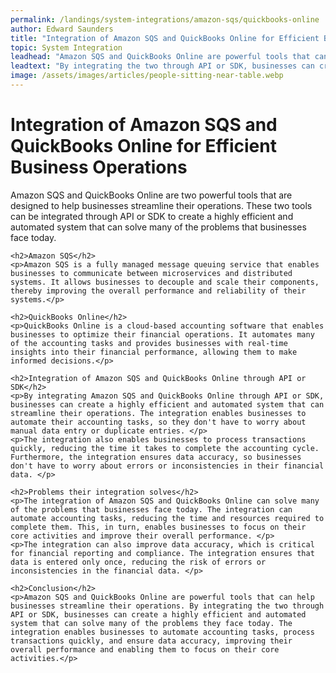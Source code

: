 ```yaml
---
permalink: /landings/system-integrations/amazon-sqs/quickbooks-online
author: Edward Saunders
title: "Integration of Amazon SQS and QuickBooks Online for Efficient Business Operations"
topic: System Integration
leadhead: "Amazon SQS and QuickBooks Online are powerful tools that can help businesses streamline their operations"
leadtext: "By integrating the two through API or SDK, businesses can create a highly efficient and automated system that can solve many of the problems they face today. The integration enables businesses to automate accounting tasks, process transactions quickly, and ensure data accuracy, improving their overall performance and enabling them to focus on their core activities."
image: /assets/images/articles/people-sitting-near-table.webp
---
```

<div class="arttext">	<h1>Integration of Amazon SQS and QuickBooks Online for Efficient Business Operations</h1>
	<p>Amazon SQS and QuickBooks Online are two powerful tools that are designed to help businesses streamline their operations. These two tools can be integrated through API or SDK to create a highly efficient and automated system that can solve many of the problems that businesses face today.</p>

	<h2>Amazon SQS</h2>
	<p>Amazon SQS is a fully managed message queuing service that enables businesses to communicate between microservices and distributed systems. It allows businesses to decouple and scale their components, thereby improving the overall performance and reliability of their systems.</p>

	<h2>QuickBooks Online</h2>
	<p>QuickBooks Online is a cloud-based accounting software that enables businesses to optimize their financial operations. It automates many of the accounting tasks and provides businesses with real-time insights into their financial performance, allowing them to make informed decisions.</p>

	<h2>Integration of Amazon SQS and QuickBooks Online through API or SDK</h2>
	<p>By integrating Amazon SQS and QuickBooks Online through API or SDK, businesses can create a highly efficient and automated system that can streamline their operations. The integration enables businesses to automate their accounting tasks, so they don't have to worry about manual data entry or duplicate entries. </p>
	<p>The integration also enables businesses to process transactions quickly, reducing the time it takes to complete the accounting cycle. Furthermore, the integration ensures data accuracy, so businesses don't have to worry about errors or inconsistencies in their financial data. </p>

	<h2>Problems their integration solves</h2>
	<p>The integration of Amazon SQS and QuickBooks Online can solve many of the problems that businesses face today. The integration can automate accounting tasks, reducing the time and resources required to complete them. This, in turn, enables businesses to focus on their core activities and improve their overall performance. </p>
	<p>The integration can also improve data accuracy, which is critical for financial reporting and compliance. The integration ensures that data is entered only once, reducing the risk of errors or inconsistencies in the financial data. </p>

	<h2>Conclusion</h2>
	<p>Amazon SQS and QuickBooks Online are powerful tools that can help businesses streamline their operations. By integrating the two through API or SDK, businesses can create a highly efficient and automated system that can solve many of the problems they face today. The integration enables businesses to automate accounting tasks, process transactions quickly, and ensure data accuracy, improving their overall performance and enabling them to focus on their core activities.</p>
</div>